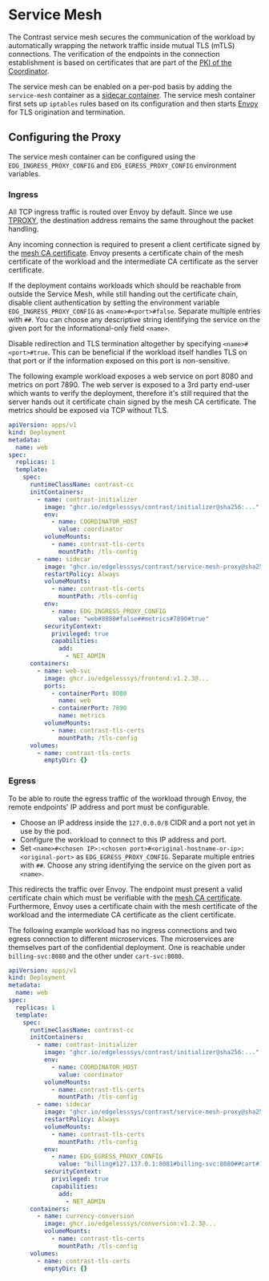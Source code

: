 # Service Mesh

The Contrast service mesh secures the communication of the workload by automatically
wrapping the network traffic inside mutual TLS (mTLS) connections. The
verification of the endpoints in the connection establishment is based on
certificates that are part of the
[PKI of the Coordinator](../architecture/certificates.md).

The service mesh can be enabled on a per-pod basis by adding the `service-mesh`
container as a [sidecar container](https://kubernetes.io/docs/concepts/workloads/pods/sidecar-containers/).
The service mesh container first sets up `iptables`
rules based on its configuration and then starts [Envoy](https://www.envoyproxy.io/)
for TLS origination and termination.

## Configuring the Proxy

The service mesh container can be configured using the `EDG_INGRESS_PROXY_CONFIG`
and `EDG_EGRESS_PROXY_CONFIG` environment variables.

### Ingress

All TCP ingress traffic is routed over Envoy by default. Since we use
[TPROXY](https://docs.kernel.org/networking/tproxy.html), the destination address
remains the same throughout the packet handling.

Any incoming connection is required to present a client certificate signed by the
[mesh CA certificate](../architecture/certificates.md#usage-of-the-different-certificates).
Envoy presents a certificate chain of the mesh
certificate of the workload and the intermediate CA certificate as the server certificate.

If the deployment contains workloads which should be reachable from outside the
Service Mesh, while still handing out the certificate chain, disable client
authentication by setting the environment variable `EDG_INGRESS_PROXY_CONFIG` as
`<name>#<port>#false`. Separate multiple entries with `##`. You can choose any
descriptive string identifying the service on the given port for the
informational-only field `<name>`.

Disable redirection and TLS termination altogether by specifying
`<name>#<port>#true`. This can be beneficial if the workload itself handles TLS
on that port or if the information exposed on this port is non-sensitive.

The following example workload exposes a web service on port 8080 and metrics on
port 7890. The web server is exposed to a 3rd party end-user which wants to
verify the deployment, therefore it's still required that the server hands out
it certificate chain signed by the mesh CA certificate. The metrics should be
exposed via TCP without TLS.

```yaml
apiVersion: apps/v1
kind: Deployment
metadata:
  name: web
spec:
  replicas: 1
  template:
    spec:
      runtimeClassName: contrast-cc
      initContainers:
        - name: contrast-initializer
          image: "ghcr.io/edgelesssys/contrast/initializer@sha256:..."
          env:
            - name: COORDINATOR_HOST
              value: coordinator
          volumeMounts:
            - name: contrast-tls-certs
              mountPath: /tls-config
        - name: sidecar
          image: "ghcr.io/edgelesssys/contrast/service-mesh-proxy@sha256:..."
          restartPolicy: Always
          volumeMounts:
            - name: contrast-tls-certs
              mountPath: /tls-config
          env:
            - name: EDG_INGRESS_PROXY_CONFIG
              value: "web#8080#false##metrics#7890#true"
          securityContext:
            privileged: true
            capabilities:
              add:
                - NET_ADMIN
      containers:
        - name: web-svc
          image: ghcr.io/edgelesssys/frontend:v1.2.3@...
          ports:
            - containerPort: 8080
              name: web
            - containerPort: 7890
              name: metrics
          volumeMounts:
            - name: contrast-tls-certs
              mountPath: /tls-config
      volumes:
        - name: contrast-tls-certs
          emptyDir: {}
```

### Egress

To be able to route the egress traffic of the workload through Envoy, the remote
endpoints' IP address and port must be configurable.

* Choose an IP address inside the `127.0.0.0/8` CIDR and a port not yet in use
by the pod.
* Configure the workload to connect to this IP address and port.
* Set `<name>#<chosen IP>:<chosen port>#<original-hostname-or-ip>:<original-port>`
as `EDG_EGRESS_PROXY_CONFIG`. Separate multiple entries with `##`. Choose any
string identifying the service on the given port as `<name>`.

This redirects the traffic over Envoy. The endpoint must present a valid
certificate chain which must be verifiable with the
[mesh CA certificate](../architecture/certificates.md#usage-of-the-different-certificates).
Furthermore, Envoy uses a certificate chain with the mesh certificate of the workload
and the intermediate CA certificate as the client certificate.

The following example workload has no ingress connections and two egress
connection to different microservices. The microservices are themselves part
of the confidential deployment. One is reachable under `billing-svc:8080` and
the other under `cart-svc:8080`.

```yaml
apiVersion: apps/v1
kind: Deployment
metadata:
  name: web
spec:
  replicas: 1
  template:
    spec:
      runtimeClassName: contrast-cc
      initContainers:
        - name: contrast-initializer
          image: "ghcr.io/edgelesssys/contrast/initializer@sha256:..."
          env:
            - name: COORDINATOR_HOST
              value: coordinator
          volumeMounts:
            - name: contrast-tls-certs
              mountPath: /tls-config
        - name: sidecar
          image: "ghcr.io/edgelesssys/contrast/service-mesh-proxy@sha256:..."
          restartPolicy: Always
          volumeMounts:
            - name: contrast-tls-certs
              mountPath: /tls-config
          env:
            - name: EDG_EGRESS_PROXY_CONFIG
              value: "billing#127.137.0.1:8081#billing-svc:8080##cart#127.137.0.2:8081#cart-svc:8080"
          securityContext:
            privileged: true
            capabilities:
              add:
                - NET_ADMIN
      containers:
        - name: currency-conversion
          image: ghcr.io/edgelesssys/conversion:v1.2.3@...
          volumeMounts:
            - name: contrast-tls-certs
              mountPath: /tls-config
      volumes:
        - name: contrast-tls-certs
          emptyDir: {}
```
